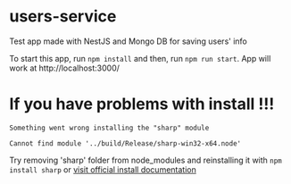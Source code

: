 # users-service
Test app made with NestJS and Mongo DB for saving users' info

To start this app, run ``` npm install ``` and then, run ``` npm run start ```. App will work at http://localhost:3000/

# If you have problems with install !!!
```
Something went wrong installing the "sharp" module

Cannot find module '../build/Release/sharp-win32-x64.node'
```
Try removing 'sharp' folder from node_modules and reinstalling it with ``` npm install sharp ``` or [visit official install documentation](https://sharp.pixelplumbing.com/install)
